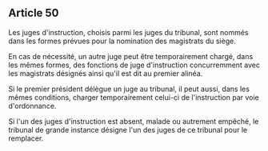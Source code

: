 Article 50
----
Les juges d'instruction, choisis parmi les juges du tribunal, sont nommés dans
les formes prévues pour la nomination des magistrats du siège.

En cas de nécessité, un autre juge peut être temporairement chargé, dans les
mêmes formes, des fonctions de juge d'instruction concurremment avec les
magistrats désignés ainsi qu'il est dit au premier alinéa.

Si le premier président délègue un juge au tribunal, il peut aussi, dans les
mêmes conditions, charger temporairement celui-ci de l'instruction par voie
d'ordonnance.

Si l'un des juges d'instruction est absent, malade ou autrement empêché, le
tribunal de grande instance désigne l'un des juges de ce tribunal pour le
remplacer.
